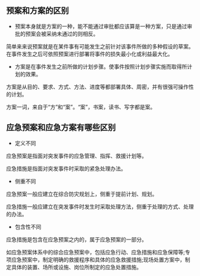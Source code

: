 ## 预案和方案的区别

- 预案本身就是方案的一种，能不能通过审批都应该算是一种方案，只是通过审批的预案会被采纳未通过的则相反。

简单来来说预案就是在某件事有可能发生之前针对该事件所做的多种假设的草案。在事件发生之后可依照预案进行部署将事件的损失最小化或利益最大化。

- 方案是在事件发生之前所做的计划步骤。使事件按照计划步骤实施而取得所计划的效果。

方案是从目的、要求、方式、方法、进度等都部署具体、周密，并有很强可操作性的计划。

方案一词，来自于“方”和“案”。“案”，书案，读书、写字都是案。

## 应急预案和应急方案有哪些区别

- 定义不同

应急预案是指面对突发事件的应急管理、指挥、救援计划等。

应急措施是指面对突发事件时采取的紧急处理办法。

- 侧重不同

应急预案一般应建立在综合防灾规划上，侧重于提前计划、规划。

应急措施一般应建立在突发事件时发生时采取处理方法，侧重于处理的方式、处理的办法。

- 包含性不同

应急措施是包含在应急预案之内的，属于应急预案的一部分。

如应急预案体系中的综合应急预案中，包括应急行动、应急措施和应急保障等;专项应急预案中，制定明确的救援程序和具体的应急救援措施;现场处置方案中，制定具体的装置、场所或设施、岗位所制定的应急处置措施。
